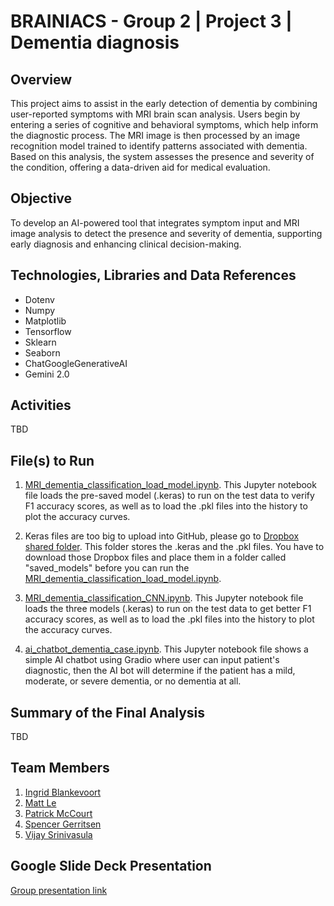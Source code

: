 # BRAINIACS - Group 2 | Project 3 | Dementia diagnosis 

## Overview
This project aims to assist in the early detection of dementia by combining user-reported symptoms with MRI brain scan analysis. Users begin by entering a series of cognitive and behavioral symptoms, which help inform the diagnostic process. The MRI image is then processed by an image recognition model trained to identify patterns associated with dementia. Based on this analysis, the system assesses the presence and severity of the condition, offering a data-driven aid for medical evaluation. 


## Objective
To develop an AI-powered tool that integrates symptom input and MRI image analysis to detect the presence and severity of dementia, supporting early diagnosis and enhancing clinical decision-making.


## Technologies, Libraries and Data References
* Dotenv
* Numpy
* Matplotlib
* Tensorflow
* Sklearn
* Seaborn
* ChatGoogleGenerativeAI
* Gemini 2.0


## Activities
TBD


## File(s) to Run

1.  [MRI_dementia_classification_load_model.ipynb](https://github.com/AIBC2024/Group2_Project3_AI_Chatbot/blob/main/MRI_dementia_classification_load_model.ipynb). This Jupyter notebook file loads the pre-saved model (.keras) to run on the test data to verify F1 accuracy scores, as well as to load the .pkl files into the history to plot the accuracy curves.
   
2.  Keras files are too big to upload into GitHub, please go to [Dropbox shared folder](https://www.dropbox.com/scl/fo/mmtv94e8t4u9x7vgvqwvw/AEigp2bJ9nK4hC_juE2aVkY?rlkey=5s76fv2w7303kxymyccdinx0h&dl=0). This folder stores the .keras and the .pkl files. You have to download those Dropbox files and place them in a folder called "saved_models" before you can run the [MRI_dementia_classification_load_model.ipynb](https://github.com/AIBC2024/Group2_Project3_AI_Chatbot/blob/main/MRI_dementia_classification_load_model.ipynb).
 
3. [MRI_dementia_classification_CNN.ipynb](https://github.com/AIBC2024/Group2_Project3_AI_Chatbot/blob/main/MRI_dementia_classification_CNN.ipynb). This Jupyter notebook file loads the three models (.keras) to run on the test data to get better F1 accuracy scores, as well as to load the .pkl files into the history to plot the accuracy curves.
   
4. [ai_chatbot_dementia_case.ipynb](https://github.com/AIBC2024/Group2_Project3_AI_Chatbot/blob/main/ai_chatbot_dementia_case.ipynb). This Jupyter notebook file shows a simple AI chatbot using Gradio where user can input patient's diagnostic, then the AI bot will determine if the patient has a mild, moderate, or severe dementia, or no dementia at all.




## Summary of the Final Analysis
TBD


## Team Members
1. [Ingrid Blankevoort](https://github.com/AIBC2024)
2. [Matt Le](https://github.com/mattledevs)
3. [Patrick McCourt](https://github.com/patrickjm7)
4. [Spencer Gerritsen](https://github.com/sppencerr)
5. [Vijay Srinivasula](https://github.com/vijaysrini-1982)


## Google Slide Deck Presentation
[Group presentation link](https://docs.google.com/presentation/d/11-YDMJ-GvNs3TQDsUWVUkeZt1o0UBaijmDvD_Gnt2As/edit?usp=sharing)

